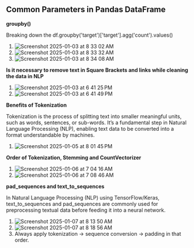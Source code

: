 ## Common Parameters in Pandas DataFrame
**groupby()**

Breaking down the df.groupby('target')['target'].agg('count').values()

1. ![Screenshot 2025-01-03 at 8 33 02 AM](https://github.com/user-attachments/assets/18bd3edf-c80f-4ce9-99ad-ab8700cdb169)
2. ![Screenshot 2025-01-03 at 8 33 32 AM](https://github.com/user-attachments/assets/632121da-b2fb-48b7-8baa-11d3a9ff292e)
3. ![Screenshot 2025-01-03 at 8 34 08 AM](https://github.com/user-attachments/assets/5b33e8de-6d71-4bba-93ad-5bc0554dfc91)

**Is it necessary to remove text in Square Brackets and links while cleaning the data in NLP**

1. ![Screenshot 2025-01-03 at 6 41 25 PM](https://github.com/user-attachments/assets/db269279-7644-4274-a2fb-797ced4dad57)
2. ![Screenshot 2025-01-03 at 6 41 49 PM](https://github.com/user-attachments/assets/352c2701-1612-47be-a77c-34c80087c70c)

**Benefits of Tokenization**

Tokenization is the process of splitting text into smaller meaningful units, such as words, sentences, or sub-words. It’s a fundamental step in Natural Language Processing (NLP), enabling text data to be converted into a format understandable by machines.

1. ![Screenshot 2025-01-05 at 8 01 45 PM](https://github.com/user-attachments/assets/6cfe6d3e-1cfe-4fe3-bcd1-6357cae623a5)

**Order of Tokenization, Stemming and CountVectorizer**
1. ![Screenshot 2025-01-06 at 7 04 16 AM](https://github.com/user-attachments/assets/3fc6c3db-1e83-4d0a-bc44-01796d9e95fc)
2. ![Screenshot 2025-01-06 at 7 08 46 AM](https://github.com/user-attachments/assets/1564a5e5-9bbc-4098-9df0-d469b2c72976)

**pad_sequences and text_to_sequences**

In Natural Language Processing (NLP) using TensorFlow/Keras, text_to_sequences and pad_sequences are commonly used for preprocessing textual data before feeding it into a neural network.

1. ![Screenshot 2025-01-07 at 8 13 50 AM](https://github.com/user-attachments/assets/9e91caf5-0c85-4be9-86bc-501cf74a6b87)
2. ![Screenshot 2025-01-07 at 8 18 56 AM](https://github.com/user-attachments/assets/d2c1c09f-5787-4c0b-a1a2-b4f120486999)
3. Always apply tokenization → sequence conversion → padding in that order.

